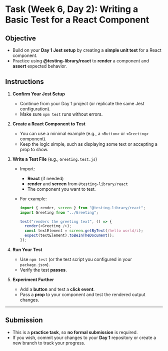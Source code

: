 # Task (Week 6, Day 2): Writing a Basic Test for a React Component

## Objective

- Build on your **Day 1 Jest setup** by creating a **simple unit test** for a React component.
- Practice using **@testing-library/react** to **render** a component and **assert** expected behavior.

## Instructions

1. **Confirm Your Jest Setup**

   - Continue from your Day 1 project (or replicate the same Jest configuration).
   - Make sure `npm test` runs without errors.

2. **Create a React Component to Test**

   - You can use a minimal example (e.g., a `<Button>` or `<Greeting>` component).
   - Keep the logic simple, such as displaying some text or accepting a prop to show.

3. **Write a Test File** (e.g., `Greeting.test.js`)

   - Import:
     - **React** (if needed)
     - **render** and **screen** from `@testing-library/react`
     - The component you want to test.
   - For example:

     ```js
     import { render, screen } from "@testing-library/react";
     import Greeting from "../Greeting";

     test("renders the greeting text", () => {
       render(<Greeting />);
       const textElement = screen.getByText(/hello world/i);
       expect(textElement).toBeInTheDocument();
     });
     ```

4. **Run Your Test**

   - Use `npm test` (or the test script you configured in your `package.json`).
   - Verify the test **passes**.

5. **Experiment Further**
   - Add a **button** and test a **click event**.
   - Pass a **prop** to your component and test the rendered output changes.

---

## Submission

- This is a **practice task**, so **no formal submission** is required.
- If you wish, commit your changes to your **Day 1** repository or create a new branch to track your progress.
